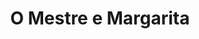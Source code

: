 ---
layout: card_flex_nav
lang: PT
title:  O Mestre e Margarita
isbn: 9789722354448
cover: /assets/images/PT/MM_PT_001_front.jpg
bcover: /assets/images/PT/MM_PT_001_back.jpg
pubyr: 2015
editor: Ed. Editorial Presenca 
acqdt: 05/2018
acqplace: Milano 
contrib: Nico & Olivier
---